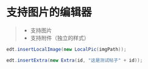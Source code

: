 # 支持图片的编辑器

>* 支持图片
>* 支持附件（独立的样式）

```java
edt.insertLocalImage(new LocalPic(imgPath));

edt.insertExtra(new Extra(id, "这是测试帖子" + id));
```